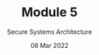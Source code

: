 ---
title: Module 5
subtitle: Secure Systems Architecture
layout: default
modal-id: 5
date: 08 Mar 2022
img: module-5.jpg
thumbnail: module-5.jpg
alt: image-alt
project-date: 08 Nov 2022
tutor: Dr Stelios Sotiriadis
unit: 12
description: Secure Systems Architecture
---